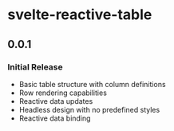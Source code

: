 # svelte-reactive-table

## 0.0.1

### Initial Release

- Basic table structure with column definitions
- Row rendering capabilities
- Reactive data updates
- Headless design with no predefined styles
- Reactive data binding
